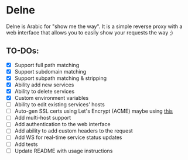 # Delne

Delne is Arabic for "show me the way". It is a simple reverse proxy with a web interface that allows you to easily show your requests the way ;)

## TO-DOs:

- [x] Support full path matching
- [x] Support subdomain matching
- [x] Support subpath matching & stripping
- [x] Ability add new services
- [x] Ability to delete services
- [x] Custom environment variables
- [ ] Ability to edit existing services' hosts
- [ ] Auto-gen SSL certs using Let's Encrypt (ACME) maybe using [this](https://github.com/foomo/simplecert)
- [ ] Add multi-host support
- [ ] Add authentication to the web interface
- [ ] Add ability to add custom headers to the request
- [ ] Add WS for real-time service status updates
- [ ] Add tests
- [ ] Update README with usage instructions
